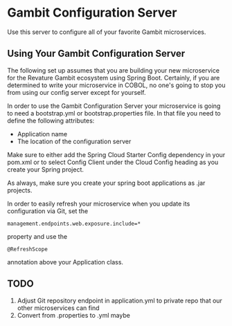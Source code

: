 # Gambit Configuration Server
Use this server to configure all of your favorite Gambit microservices.

## Using Your Gambit Configuration Server
The following set up assumes that you are building your new microservice for
the Revature Gambit ecosystem using Spring Boot. Certainly, if you are
determined to write your microservice in COBOL, no one's going to stop you
from using our config server except for yourself.

In order to use the Gambit Configuration Server your microservice is going to
need a bootstrap.yml or bootstrap.properties file. In that file you need to
define the following attributes:

* Application name
* The location of the configuration server

Make sure to either add the Spring Cloud Starter Config dependency in your
pom.xml or to select Config Client under the Cloud Config heading as you create
your Spring project.

As always, make sure you create your spring boot applications as .jar projects.

In order to easily refresh your microservice when you update its configuration
via Git, set the

```
management.endpoints.web.exposure.include=*
```

property and use the 

```
@RefreshScope
```

annotation above your Application class.

## TODO
1. Adjust Git repository endpoint in application.yml to private repo that our
other microservices can find
2. Convert from .properties to .yml maybe
